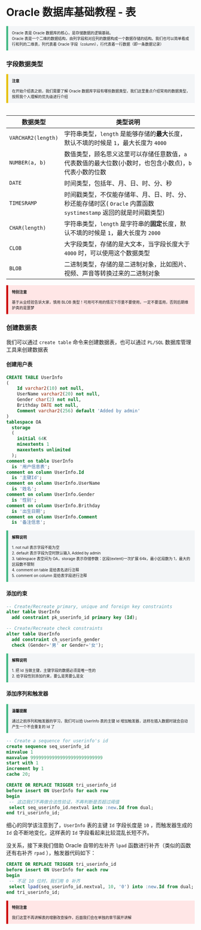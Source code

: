 # Oracle 数据库基础教程 - 表

<section style="border-left: 5px solid #42b983; padding: 10px; background-color: #f3f5f7; font-size: 10px;">
    Oracle 表是 Oracle 数据库的核心，是存储数据的逻辑基础。 
    <br>
    Oracle 表是一个二维的数据结构，由列字段和对应列的数据构成一个数据存储的结构。我们也可以简单看成行和列的二维表，列代表着 Oracle 字段（column），行代表着一行数据（即一条数据记录）
</section>

### 字段数据类型

<section style="border-left: 5px solid #e7c000; padding: 10px; background-color: #f3f5f7; font-size: 10px;">
    <strong>注意</strong>
    <br><br>
    在开始介绍表之前，我们需要了解 Oracle 数据库字段有哪些数据类型，我们这里重点介绍常用的数据类型，按照我个人理解的优先级进行介绍
</section><br>

| 数据类型           | 类型说明                                                     |
| ------------------ | ------------------------------------------------------------ |
| `VARCHAR2(length)` | 字符串类型，`length` 是能够存储的**最大**长度，默认不填的时候是 `1`，最大长度为 `4000` |
| `NUMBER(a, b)`     | 数值类型，顾名思义这里可以存储任意数值，`a` 代表数值的最大位数(小数时，也包含小数点)，`b` 代表小数的位数 |
| `DATE`             | 时间类型，包括年、月、日、时、分、秒                         |
| `TIMESRAMP`        | 时间戳类型，不仅能存储年、月、日、时、分、秒还能存储时区( `Oracle` 内置函数 `systimestamp` 返回的就是时间戳类型) |
| `CHAR(length)`     | 字符串类型，`length` 是字符串的**固定**长度，默认不填的时候是 `1`，最大长度为 `2000` |
| `CLOB`             | 大字段类型，存储的是大文本，当字段长度大于 `4000` 时，可以使用这个数据类型 |
| `BLOB`             | 二进制类型，存储的是二进制对象，比如图片、视频、声音等转换过来的二进制对象 |

<section style="border-left: 5px solid #cc0000; padding: 10px; background-color: #ffe6e6; font-size: 10px;">
    <strong>特别注意</strong>
    <br><br>
    基于从业经验告诉大家，慎用 BLOB 类型！可用可不用的情况下尽量不要使用，一定不要滥用，否则后期维护真的是噩梦
</section>

### 创建数据表

我们可以通过 `create table` 命令来创建数据表，也可以通过 `PL/SQL` 数据库管理工具来创建数据表

#### 创建用户表

```sql
CREATE TABLE UserInfo
(
	Id varchar2(10) not null,
    UserName varchar2(20) not null,
    Gender char(2) not null,
    Brithday DATE not null,
    Comment varchar2(256) default 'Added by admin'
)
tablespace OA
  storage
  (
    initial 64K
    minextents 1
    maxextents unlimited
  );
comment on table UserInfo
  is '用户信息表';
comment on column UserInfo.Id
  is '主键Id';
comment on column UserInfo.UserName
  is '姓名';
comment on column UserInfo.Gender
  is '性别';
comment on column UserInfo.Brithday
  is '出生日期';  
comment on column UserInfo.Comment
  is '备注信息';  
```

<section style="border-left: 5px solid #42b983; padding: 10px; background-color: #f3f5f7; font-size: 10px;">
    <strong>解释说明</strong> 
    <br><br>
    1. not null 表示字段不能为空
    <br>
    2. default 表示字段为空时默认输入 Added by admin
    <br>
    3. tablespace 表空间为 OA，storage 表示存储参数：区段(extent)一次扩展 64k，最小区段数为 1，最大的区段数不限制
    <br>
    4. comment on table 是给表名进行注释
    <br>
    5. comment on column 是给表字段进行注释
</section>

#### 添加约束

```sql
-- Create/Recreate primary, unique and foreign key constraints 
alter table UserInfo
  add constraint pk_userinfo_id primary key (Id);

-- Create/Recreate check constraints 
alter table UserInfo
  add constraint ch_userinfo_gender
  check (Gender='男' or Gender='女');
```

<section style="border-left: 5px solid #42b983; padding: 10px; background-color: #f3f5f7; font-size: 10px;">
    <strong>解释说明</strong> 
    <br><br>
    1. 把 Id 当做主键，主键字段的数据必须是唯一性的
    <br>
    2. 给字段性别添加约束，要么是男要么是女
</section>

#### 添加序列和触发器

<section style="border-left: 5px solid #42b983; padding: 10px; background-color: #f3f5f7; font-size: 10px;">
    <strong>温馨提醒</strong> 
    <br><br>
    通过之前序列和触发器的学习，我们可以给 UserInfo 表的主键 Id 增加触发器，这样在插入数据时就会自动产生一个不会重复的 Id 了
</section>

```sql
-- Create a sequence for userinfo's id
create sequence seq_userinfo_id
minvalue 1
maxvalue 999999999999999999999999999
start with 1
increment by 1
cache 20;
```

```sql
CREATE OR REPLACE TRIGGER tri_userinfo_id
before insert ON UserInfo for each row
begin
 -- 这边我们不再做合法性验证，不再判断是否超过阈值
 select seq_userinfo_id.nextval into :new.Id from dual;
end tri_userinfo_id;
```

细心的同学该注意到了，`UserInfo` 表的主键 `Id` 字段长度是 `10` ，而触发器生成的 `Id` 会不断地变化，这样表的 `Id` 字段看起来比较混乱长短不齐。

没关系，接下来我们借助 Oracle 自带的左补齐 `lpad` 函数进行补齐（类似的函数还有右补齐 `rpad` ），触发器代码如下：

```sql
CREATE OR REPLACE TRIGGER tri_userinfo_id
before insert ON UserInfo for each row
begin
 -- 不足 10 位时，我们用 0 补齐
 select lpad(seq_userinfo_id.nextval, 10, '0') into :new.Id from dual;
end tri_userinfo_id;
```


<section style="border-left: 5px solid #cc0000; padding: 10px; background-color: #ffe6e6; font-size: 10px;">
    <strong>特别注意</strong>
    <br><br>
    我们这里不再讲解表的增删改查操作，后面我们会在单独的章节展开讲解
</section>

